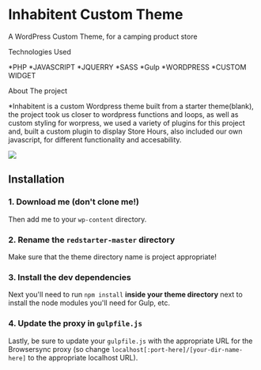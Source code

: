 # Inhabitent Custom Theme


A WordPress Custom Theme, for a camping product store

Technologies Used

*PHP *JAVASCRIPT *JQUERRY *SASS *Gulp *WORDPRESS *CUSTOM WIDGET

About The project

*Inhabitent is a custom Wordpress theme built from a starter theme(blank), the project took us closer to wordpress functions and loops, as well as custom styling for worpress, we used a variety of plugins for this project and, built a custom plugin to display Store Hours, also included our own javascript, for different functionality and accesability.


![](inhabitent/project-04/Screen%20Shot%202019-08-16%20at%208.47.37%20PM.png)

## Installation

### 1. Download me (don't clone me!)

Then add me to your `wp-content` directory.

### 2. Rename the `redstarter-master` directory

Make sure that the theme directory name is project appropriate!

### 3. Install the dev dependencies

Next you'll need to run `npm install` **inside your theme directory** next to install the node modules you'll need for Gulp, etc.

### 4. Update the proxy in `gulpfile.js`

Lastly, be sure to update your `gulpfile.js` with the appropriate URL for the Browsersync proxy (so change `localhost[:port-here]/[your-dir-name-here]` to the appropriate localhost URL).
